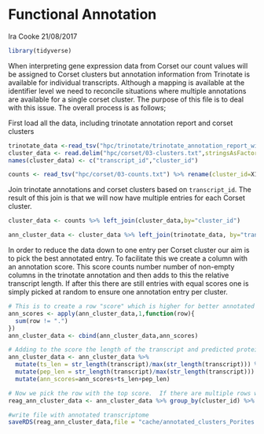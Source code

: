 Functional Annotation
================
Ira Cooke
21/08/2017

``` r
library(tidyverse)
```

When interpreting gene expression data from Corset our count values will
be assigned to Corset clusters but annotation information from Trinotate
is available for individual transcripts. Although a mapping is available
at the identifier level we need to reconcile situations where multiple
annotations are available for a single corset cluster. The purpose of
this file is to deal with this issue. The overall process is as follows;

First load all the data, including trinotate annotation report and
corset
clusters

``` r
trinotate_data <-read_tsv("hpc/trinotate/trinotate_annotation_report_with_genes.xls") %>% rename(gene_id=`#gene_id`)
cluster_data <- read.delim("hpc/corset/03-clusters.txt",stringsAsFactors = FALSE, header = FALSE)
names(cluster_data) <- c("transcript_id","cluster_id")

counts <- read_tsv("hpc/corset/03-counts.txt") %>% rename(cluster_id=X1)
```

Join trinotate annotations and corset clusters based on `transcript_id`.
The result of this join is that we will now have multiple entries for
each Corset cluster.

``` r
cluster_data <- counts %>% left_join(cluster_data,by="cluster_id")

ann_cluster_data <- cluster_data %>% left_join(trinotate_data, by="transcript_id")
```

In order to reduce the data down to one entry per Corset cluster our aim
is to pick the best annotated entry. To facilitate this we create a
column with an annotation score. This score counts number number of
non-empty columns in the trinotate annotation and then adds to this the
relative transcript length. If after this there are still entries with
equal scores one is simply picked at random to ensure one annotation
entry per
cluster.

``` r
# This is to create a row "score" which is higher for better annotated transcripts.
ann_scores <- apply(ann_cluster_data,1,function(row){
  sum(row != ".")
})
ann_cluster_data <- cbind(ann_cluster_data,ann_scores)

# Adding to the score the length of the transcript and predicted protein
ann_cluster_data <- ann_cluster_data %>% 
  mutate(ts_len = str_length(transcript)/max(str_length(transcript))) %>% 
  mutate(pep_len = str_length(transcript)/max(str_length(transcript))) %>% 
  mutate(ann_scores=ann_scores+ts_len+pep_len)

# Now we pick the row with the top score.  If there are multiple rows with the same score just pick one at random
reag_ann_cluster_data <- ann_cluster_data %>% group_by(cluster_id) %>% top_n(n=1,wt=ann_scores) %>% sample_n(1)

#write file with annotated transcriptome
saveRDS(reag_ann_cluster_data,file = "cache/annotated_clusters_Porites.rda")
```
